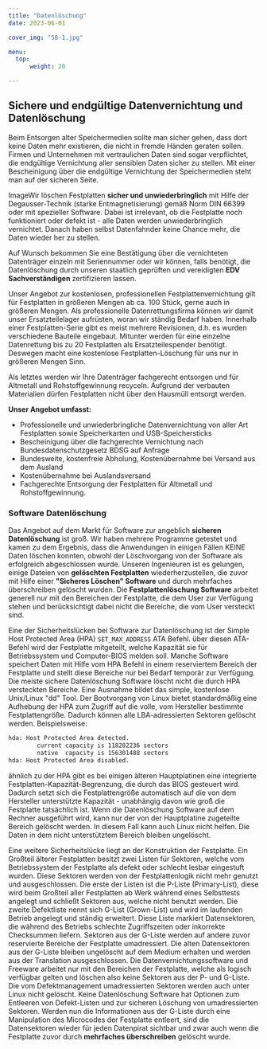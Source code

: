 ```yaml
---
title: "Datenlöschung"
date: 2023-06-01

cover_img: "58-1.jpg"

menu:
  top:
      weight: 20

---
```


## Sichere und endgültige Datenvernichtung und Datenlöschung
<!--more-->
Beim Entsorgen alter Speichermedien sollte man sicher gehen, dass dort keine Daten mehr existieren, die nicht in fremde Händen geraten sollen. Firmen und Unternehmen mit vertraulichen Daten sind sogar verpflichtet, die endgültige Vernichtung aller sensiblen Daten sicher zu stellen. Mit einer Bescheinigung über die endgültige Vernichtung der Speichermedien steht man auf der sicheren Seite.

ImageWir löschen Festplatten **sicher und unwiederbringlich** mit Hilfe der Degausser-Technik (starke Entmagnetisierung) gemäß Norm DIN 66399 oder mit spezieller Software. Dabei ist irrelevant, ob die Festplatte noch funktioniert oder defekt ist - alle Daten werden unwiederbringlich vernichtet. Danach haben selbst Datenfahnder keine Chance mehr, die Daten wieder her zu stellen.

Auf Wunsch bekommen Sie eine Bestätigung über die vernichteten Datenträger einzeln mit Seriennummer oder wir können, falls benötigt, die Datenlöschung durch unseren staatlich geprüften und vereidigten **EDV Sachverständigen** zertifizieren lassen.

Unser Angebot zur kostenlosen, professionellen Festplattenvernichtung gilt für Festplatten in größeren Mengen ab ca. 100 Stück, gerne auch in größeren Mengen. Als professionelle Datenrettungsfirma können wir damit unser Ersatzteilelager aufrüsten, woran wir ständig Bedarf haben. Innerhalb einer Festplatten-Serie gibt es meist mehrere Revisionen, d.h. es wurden verschiedene Bauteile eingebaut. Mitunter werden für eine einzelne Datenrettung bis zu 20 Festplatten als Ersatzteilespender benötigt. Deswegen macht eine kostenlose Festplatten-Löschung für uns nur in größeren Mengen Sinn.

Als letztes werden wir Ihre Datenträger fachgerecht entsorgen und für Altmetall und Rohstoffgewinnung recyceln. Aufgrund der verbauten Materialien dürfen Festplatten nicht über den Hausmüll entsorgt werden.

**Unser Angebot umfasst:**

- Professionelle und unwiederbringliche Datenvernichtung von aller Art Festplatten sowie Speicherkarten und USB-Speichersticks
- Bescheinigung über die fachgerechte Vernichtung nach Bundesdatenschutzgesetz BDSG auf Anfrage
- Bundesweite, kostenfreie Abholung, Kostenübernahme bei Versand aus dem Ausland
- Kostenübernahme bei Auslandsversand
- Fachgerechte Entsorgung der Festplatten für Altmetall und Rohstoffgewinnung.

### Software Datenlöschung

Das Angebot auf dem Markt für Software zur angeblich **sicheren Datenlöschung** ist groß. Wir haben mehrere Programme getestet und kamen zu dem Ergebnis, dass die Anwendungen in einigen Fällen KEINE Daten löschen konnten, obwohl der Löschvorgang von der Software als erfolgreich abgeschlossen wurde. Unseren Ingenieuren ist es gelungen, einige Dateien von **gelöschten Festplatten** wiederherzustellen, die zuvor mit Hilfe einer **"Sicheres Löschen" Software** und durch mehrfaches überschreiben gelöscht wurden. Die **Festplattenlöschung Software** arbeitet generell nur mit den Bereichen der Festplatte, die dem User zur Verfügung stehen und berücksichtigt dabei nicht die Bereiche, die vom User versteckt sind.

Eine der Sicherheitslücken bei Software zur Datenlöschung ist der Simple Host Protected Area (HPA) `SET_MAX_ADDRESS` ATA Befehl. über diesen ATA-Befehl wird der Festplatte mitgeteilt, welche Kapazität sie für Betriebssystem und Computer-BIOS melden soll. Manche Software speichert Daten mit Hilfe vom HPA Befehl in einem reserviertem Bereich der Festplatte und stellt diese Bereiche nur bei Bedarf temporär zur Verfügung. Die meiste sichere Datenlöschung Software löscht nicht die durch HPA versteckten Bereiche. Eine Ausnahme bildet das simple, kostenlose Unix/Linux "dd" Tool. Der Bootvorgang von Linux bietet standardmäßig eine Aufhebung der HPA zum Zugriff auf die volle, vom Hersteller bestimmte Festplattengröße. Dadurch können alle LBA-adressierten Sektoren gelöscht werden. Beispielsweise:

```sh
hda: Host Protected Area detected.
        current capacity is 118282236 sectors
        native  capacity is 156301488 sectors
hda: Host Protected Area disabled.
```

ähnlich zu der HPA gibt es bei einigen älteren Hauptplatinen eine integrierte Festplatten-Kapazität-Begrenzung, die durch das BIOS gesteuert wird. Dadurch setzt sich die Festplattengröße automatisch auf die von dem Hersteller unterstützte Kapazität - unabhängig davon wie groß die Festplatte tatsächlich ist. Wenn die Datenlöschung Software auf dem Rechner ausgeführt wird, kann nur der von der Hauptplatine zugeteilte Bereich gelöscht werden. In diesem Fall kann auch Linux nicht helfen. Die Daten in dem nicht unterstütztem Bereich bleiben ungelöscht.

Eine weitere Sicherheitslücke liegt an der Konstruktion der Festplatte. Ein Großteil älterer Festplatten besitzt zwei Listen für Sektoren, welche vom Betriebssystem der Festplatte als defekt oder schlecht lesbar eingestuft wurden. Diese Sektoren werden von der Festplattenlogik nicht mehr genutzt und ausgeschlossen. Die erste der Listen ist die P-Liste (Primary-List), diese wird beim Großteil aller Festplatten ab Werk während eines Selbsttests angelegt und schließt Sektoren aus, welche nicht benutzt werden. Die zweite Defektliste nennt sich G-List (Grown-List) und wird im laufenden Betrieb angelegt und ständig erweitert. Diese Liste markiert Datensektoren, die während des Betriebs schlechte Zugriffszeiten oder inkorrekte Checksummen liefern. Sektoren aus der G-Liste werden auf andere zuvor reservierte Bereiche der Festplatte umadressiert. Die alten Datensektoren aus der G-Liste bleiben ungelöscht auf dem Medium erhalten und werden aus der Translation ausgeschlossen. Die Datenvernichtungssoftware und Freeware arbeitet nur mit den Bereichen der Festplatte, welche als logisch verfügbar gelten und löschen also keine Sektoren aus der P- und G-Liste. Die vom Defektmanagement umadressierten Sektoren werden auch unter Linux nicht gelöscht. Keine Datenlöschung Software hat Optionen zum Entleeren von Defekt-Listen und zur sicheren Löschung von umadressierten Sektoren. Werden nun die Informationen aus der G-Liste durch eine Manipulation des Microcodes der Festplatte entleert, sind die Datensektoren wieder für jeden Datenpirat sichtbar und zwar auch wenn die Festplatte zuvor durch **mehrfaches überschreiben** gelöscht wurde.
